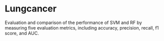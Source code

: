 # Lungcancer
Evaluation and comparison of the performance of SVM and RF by measuring five evaluation metrics, including accuracy, precision, recall, f1 score, and AUC.
